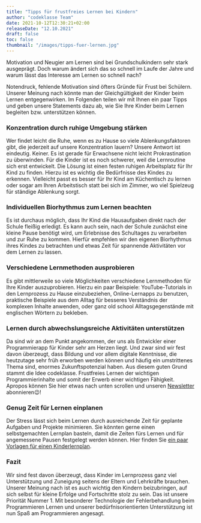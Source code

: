 ```yaml
---
title: "Tipps für frustfreies Lernen bei Kindern"
author: "codeklasse Team"
date: 2021-10-12T12:30:21+02:00
releaseDate: "12.10.2021"
draft: false
toc: false
thumbnail: "/images/tipps-fuer-lernen.jpg"
---
```


Motivation und Neugier am Lernen sind bei Grundschulkindern sehr stark ausgeprägt.
Doch warum ändert sich das so schnell im Laufe der Jahre und warum lässt das Interesse am Lernen so schnell nach?
<!--more-->

Notendruck, fehlende Motivation sind öfters Gründe für Frust bei Schülern. 
Unserer Meinung nach könnte man der Gleichgültigkeit der Kinder beim Lernen entgegenwirken. 
Im Folgenden teilen wir mit Ihnen ein paar Tipps und geben unsere Statements dazu ab, wie Sie Ihre Kinder beim Lernen begleiten bzw. unterstützen können. 

### Konzentration durch ruhige Umgebung stärken ###

Wer findet leicht die Ruhe, wenn es zu Hause so viele Ablenkungsfaktoren gibt, die jederzeit auf unsere Konzentration lauern? 
Unsere Antwort ist eindeutig. 
Keiner. 
Es ist gerade für Erwachsene nicht leicht Prokrastination zu überwinden. 
Für die Kinder ist es noch schwerer, weil die Lernroutine sich erst entwickelt. 
Die Lösung ist einen festen ruhigen Arbeitsplatz für Ihr Kind zu finden.
Hierzu ist es wichtig die Bedürfnisse des Kindes zu erkennen. 
Vielleicht passt es besser für Ihr Kind am Küchentisch zu lernen oder sogar am Ihren Arbeitstisch statt bei sich im Zimmer, wo viel Spielzeug für ständige Ablenkung sorgt. 

### Individuellen Biorhythmus zum Lernen beachten ### 

Es ist durchaus möglich, dass Ihr Kind die Hausaufgaben direkt nach der Schule fleißig erledigt. 
Es kann auch sein, nach der Schule zunächst eine kleine Pause benötigt wird, um Erlebnisse des Schultages zu verarbeiten und zur Ruhe zu kommen. 
Hierfür empfehlen wir den eigenen Biorhythmus ihres Kindes zu betrachten und etwas Zeit für spannende Aktivitäten vor dem Lernen zu lassen. 

### Verschiedene Lernmethoden ausprobieren ###

Es gibt mittlerweile so viele Möglichkeiten verschiedene Lernmethoden für Ihre Kinder auszuprobieren. Hierzu ein paar Beispiele: YouTube-Tutorials in den Lernprozess zu Hause einzubeziehen, Online-Lernapps zu benutzen, praktische Beispiele aus dem Alltag für besseres Verständnis der komplexen Inhalte anwenden, oder ganz old school Alltagsgegenstände mit englischen Wörtern zu bekleben. 

### Lernen durch abwechslungsreiche Aktivitäten unterstützen ###

Da sind wir an dem Punkt angekommen, der uns als Entwickler einer Programmierapp für Kinder sehr am Herzen liegt. Und zwar sind wir fest davon überzeugt, dass Bildung und vor allem digitale Kenntnisse, die heutzutage sehr früh erworben werden können und häufig ein umstrittenes Thema sind, enormes Zukunftspotenzial haben. Aus diesem guten Grund stammt die Idee codeklasse. Frustfreies Lernen der wichtigen Programmierinhalte und somit der Erwerb einer wichtigen Fähigkeit. Apropos können Sie hier etwas nach unten scrollen und unseren <a href="https://codeklasse.de/" target="_blank">Newsletter</a> abonnieren😉!

### Genug Zeit für Lernen einplanen ###

Der Stress lässt sich beim Lernen durch ausreichende Zeit für geplante Aufgaben und Projekte minimieren. Sie könnten gerne einen selbstgemachten Lernplan basteln, damit die Zeiten fürs Lernen und für angemessene Pausen festgelegt werden können. 
Hier finden Sie <a href = "https://www.pinterest.de/search/pins/?rs=ac&len=2&q=lernplan%20vorlage%20kinder&eq=lernplan%20kinder&etslf=3860&term_meta[]=lernplan%7Cautocomplete%7C2&term_meta[]=vorlage%7Cautocomplete%7C2&term_meta[]=kinder%7Cautocomplete%7C2" target="_blank">ein paar Vorlagen für einen Kinderlernplan</a>. 

### Fazit ###

Wir sind fest davon überzeugt, dass Kinder im Lernprozess ganz viel Unterstützung und Zuneigung seitens der Eltern und Lehrkräfte brauchen. 
Unserer Meinung nach ist es auch wichtig den Kindern beizubringen, auf sich selbst für kleine Erfolge und Fortschritte stolz zu sein. 
Das ist unsere Priorität Nummer 1. Mit besonderer Technologie der Fehlerbehandlung beim Programmieren Lernen und unserer bedürfnisorientierten Unterstützung ist nun Spaß am Programmieren angesagt. 










